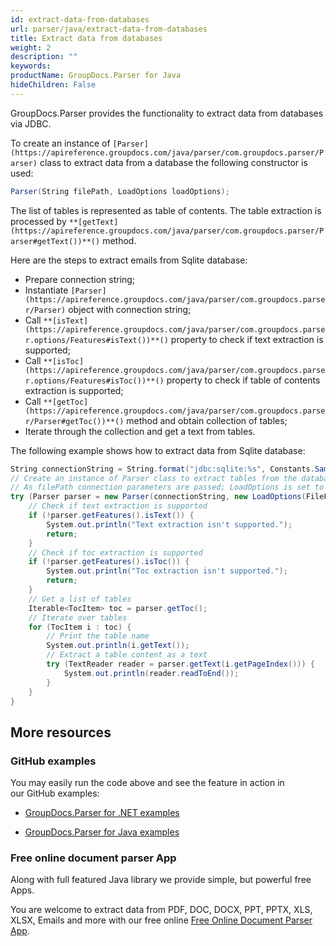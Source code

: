 ```yaml
---
id: extract-data-from-databases
url: parser/java/extract-data-from-databases
title: Extract data from databases
weight: 2
description: ""
keywords: 
productName: GroupDocs.Parser for Java
hideChildren: False
---
```

GroupDocs.Parser provides the functionality to extract data from databases via JDBC.

To create an instance of `[Parser](https://apireference.groupdocs.com/java/parser/com.groupdocs.parser/Parser)` class to extract data from a database the following constructor is used:

```csharp
Parser(String filePath, LoadOptions loadOptions);

```

The list of tables is represented as table of contents. The table extraction is processed by `**[getText](https://apireference.groupdocs.com/java/parser/com.groupdocs.parser/Parser#getText())**()` method.

Here are the steps to extract emails from Sqlite database:

*   Prepare connection string;
*   Instantiate `[Parser](https://apireference.groupdocs.com/java/parser/com.groupdocs.parser/Parser)` object with connection string;
*   Call `**[isText](https://apireference.groupdocs.com/java/parser/com.groupdocs.parser.options/Features#isText())**()` property to check if text extraction is supported;
*   Call `**[isToc](https://apireference.groupdocs.com/java/parser/com.groupdocs.parser.options/Features#isToc())**()` property to check if table of contents extraction is supported;
*   Call `**[getToc](https://apireference.groupdocs.com/java/parser/com.groupdocs.parser/Parser#getToc())**()` method and obtain collection of tables;
*   Iterate through the collection and get a text from tables.

The following example shows how to extract data from Sqlite database:

```csharp
String connectionString = String.format("jdbc:sqlite:%s", Constants.SampleDatabase);
// Create an instance of Parser class to extract tables from the database
// As filePath connection parameters are passed; LoadOptions is set to Database file format
try (Parser parser = new Parser(connectionString, new LoadOptions(FileFormat.Database))) {
    // Check if text extraction is supported
    if (!parser.getFeatures().isText()) {
        System.out.println("Text extraction isn't supported.");
        return;
    }
    // Check if toc extraction is supported
    if (!parser.getFeatures().isToc()) {
        System.out.println("Toc extraction isn't supported.");
        return;
    }
    // Get a list of tables
    Iterable<TocItem> toc = parser.getToc();
    // Iterate over tables
    for (TocItem i : toc) {
        // Print the table name
        System.out.println(i.getText());
        // Extract a table content as a text
        try (TextReader reader = parser.getText(i.getPageIndex())) {
            System.out.println(reader.readToEnd());
        }
    }
}

```

## More resources

### GitHub examples

You may easily run the code above and see the feature in action in our GitHub examples:

*   [GroupDocs.Parser for .NET examples](https://github.com/groupdocs-parser/GroupDocs.Parser-for-.NET)
    
*   [GroupDocs.Parser for Java examples](https://github.com/groupdocs-parser/GroupDocs.Parser-for-Java)
    

### Free online document parser App

Along with full featured Java library we provide simple, but powerful free Apps.

You are welcome to extract data from PDF, DOC, DOCX, PPT, PPTX, XLS, XLSX, Emails and more with our free online [Free Online Document Parser App](https://products.groupdocs.app/parser).
